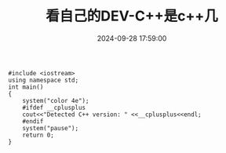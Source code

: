 ﻿---
title: 看自己的DEV-C++是c++几 
date: 2024-09-28 17:59:00
---


```
#include <iostream>
using namespace std;  
int main() 
{
	system("color 4e");
	#ifdef __cplusplus
    cout<<"Detected C++ version: " <<__cplusplus<<endl;
	#endif
	system("pause");
    return 0;
}
```